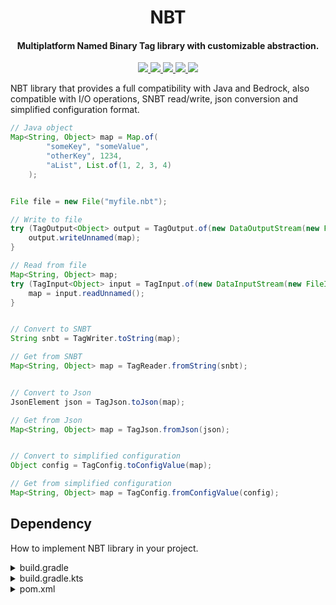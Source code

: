 <h1 align="center">NBT</h1>

<h4 align="center">Multiplatform Named Binary Tag library with customizable abstraction.</h4>

<p align="center">
    <a href="https://saic.one/discord">
        <img src="https://img.shields.io/discord/974288218839191612.svg?style=flat-square&label=discord&logo=discord&logoColor=white&color=7289da"/>
    </a>
    <a href="https://www.codefactor.io/repository/github/saicone/nbt">
        <img src="https://img.shields.io/codefactor/grade/github/saicone/nbt?style=flat-square&logo=codefactor&logoColor=white&label=codefactor&color=00b16a"/>
    </a>
    <a href="https://github.com/saicone/nbt">
        <img src="https://img.shields.io/github/languages/code-size/saicone/nbt?logo=github&logoColor=white&style=flat-square"/>
    </a>
    <a href="https://jitpack.io/#com.saicone/nbt">
        <img src="https://img.shields.io/github/v/tag/saicone/nbt?style=flat-square&logo=jitpack&logoColor=white&label=JitPack&color=brigthgreen"/>
    </a>
    <a href="https://javadoc.saicone.com/nbt/">
        <img src="https://img.shields.io/badge/JavaDoc-Online-green?style=flat-square"/>
    </a>
</p>

NBT library that provides a full compatibility with Java and Bedrock, also compatible with I/O operations, SNBT read/write, json conversion and simplified configuration format.

```java
// Java object
Map<String, Object> map = Map.of(
        "someKey", "someValue",
        "otherKey", 1234,
        "aList", List.of(1, 2, 3, 4)
    );


File file = new File("myfile.nbt");

// Write to file
try (TagOutput<Object> output = TagOutput.of(new DataOutputStream(new FileOutputStream(file)))) {
    output.writeUnnamed(map);
}

// Read from file
Map<String, Object> map;
try (TagInput<Object> input = TagInput.of(new DataInputStream(new FileInputStream(file)))) {
    map = input.readUnnamed();
}


// Convert to SNBT
String snbt = TagWriter.toString(map);

// Get from SNBT
Map<String, Object> map = TagReader.fromString(snbt);


// Convert to Json
JsonElement json = TagJson.toJson(map);

// Get from Json
Map<String, Object> map = TagJson.fromJson(json);


// Convert to simplified configuration
Object config = TagConfig.toConfigValue(map);

// Get from simplified configuration
Map<String, Object> map = TagConfig.fromConfigValue(config);
```

## Dependency

How to implement NBT library in your project.

<details>
  <summary>build.gradle</summary>

```groovy
plugins {
    id 'com.gradleup.shadow' version '8.3.5'
}

repositories {
    maven { url 'https://jitpack.io' }
}

dependencies {
    implementation 'com.saicone.nbt:nbt:1.0'
}

jar.dependsOn (shadowJar)

shadowJar {
    // Relocate nbt
    relocate 'com.saicone.nbt', project.group + '.libs.nbt'
    // Exclude unused classes (optional)
    minimize()
}
```

</details>

<details>
  <summary>build.gradle.kts</summary>

```kotlin
plugins {
    id("com.gradleup.shadow") version "8.3.5"
}

repositories {
    maven("https://jitpack.io")
}

dependencies {
    implementation("com.saicone.nbt:nbt:1.0")
}

tasks {
    jar {
        dependsOn(tasks.shadowJar)
    }

    shadowJar {
        // Relocate nbt
        relocate("com.saicone.nbt", "${project.group}.libs.nbt")
        // Exclude unused classes (optional)
        minimize()
    }
}
```

</details>

<details>
  <summary>pom.xml</summary>

```xml
<repositories>
    <repository>
        <id>Jitpack</id>
        <url>https://jitpack.io</url>
    </repository>
</repositories>

<dependencies>
    <dependency>
        <groupId>com.saicone.nbt</groupId>
        <artifactId>nbt</artifactId>
        <version>1.0</version>
        <scope>compile</scope>
    </dependency>
</dependencies>

<build>
    <plugin>
        <groupId>org.apache.maven.plugins</groupId>
        <artifactId>maven-shade-plugin</artifactId>
        <version>3.3.0</version>
        <configuration>
            <relocations>
                <!-- Relocate nbt -->
                <relocation>
                    <pattern>com.saicone.nbt</pattern>
                    <shadedPattern>${project.groupId}.libs.nbt</shadedPattern>
                </relocation>
            </relocations>
            <!-- Exclude unused classes (optional) -->
            <minimizeJar>true</minimizeJar>
        </configuration>
        <executions>
            <execution>
                <phase>package</phase>
                <goals>
                    <goal>shade</goal>
                </goals>
            </execution>
        </executions>
    </plugin>
</build>
```

</details>
